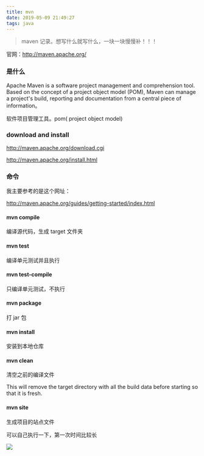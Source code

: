 ```yaml
---
title: mvn
date: 2019-05-09 21:49:27
tags: java
---
```


> maven 记录。想写什么就写什么，一块一块慢慢补！！！


官网：http://maven.apache.org/


### 是什么

Apache Maven is a software project management and comprehension tool. Based on the concept of a project object model (POM), Maven can manage a project's build, reporting and documentation from a central piece of information。


软件项目管理工具。pom( project object model)
### download and install 

http://maven.apache.org/download.cgi

http://maven.apache.org/install.html

### 命令

我主要参考的是这个网址：

http://maven.apache.org/guides/getting-started/index.html

#### mvn compile 

编译源代码，生成 target 文件夹

#### mvn test

编译单元测试并且执行

#### mvn test-compile

只编译单元测试，不执行

#### mvn package

打 jar 包

#### mvn install 

安装到本地仓库

#### mvn clean

清空之前的编译文件

This will remove the target directory with all the build data before starting so that it is fresh.

#### mvn site  

生成项目的站点文件

可以自己执行一下，第一次时间比较长

![](https://beer-1256523277.cos.ap-shanghai.myqcloud.com/beer/blog/mvn_site.png
)

